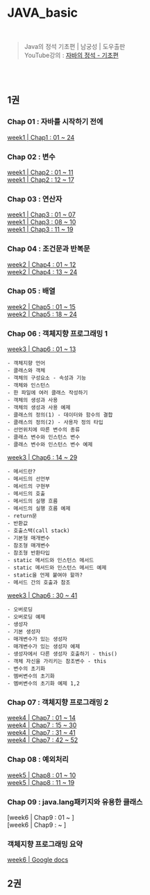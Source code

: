 # JAVA_basic

<br>

> Java의 정석 기초편 | 남궁성 | 도우출판  
YouTube강의 : [자바의 정석 - 기초편](https://www.youtube.com/watch?v=fcRapZYB29c&list=PLW2UjW795-f6xWA2_MUhEVgPauhGl3xIp&index=97)  


<br>
<br>

## 1권

### Chap 01 : 자바를 시작하기 전에
[week1 | Chap1 : 01 ~ 24](Java_Lecture/Chapter01.md)  
### Chap 02 : 변수
[week1 | Chap2 : 01 ~ 11](Java_Lecture/Chapter02_0111.md)  
[week1 | Chap2 : 12 ~ 17](Java_Lecture/Chapter02_1217.md)  
### Chap 03 : 연산자
[week1 | Chap3 : 01 ~ 07](Java_Lecture/Chapter03_0107.md)  
[week1 | Chap3 : 08 ~ 10](Java_Lecture/Chapter03_0810.md)  
[week1 | Chap3 : 11 ~ 19](Java_Lecture/Chapter03_1119.md)  
### Chap 04 : 조건문과 반복문
[week2 | Chap4 : 01 ~ 12](Java_Lecture/Chapter04_0112.md)  
[week2 | Chap4 : 13 ~ 24](Java_Lecture/Chapter04_1324.md)  
### Chap 05 : 배열
[week2 | Chap5 : 01 ~ 15](Java_Lecture/Chapter05_0115.md)    
[week2 | Chap5 : 18 ~ 24](Java_Lecture/Chapter05_1824.md)  
### Chap 06 : 객체지향 프로그래밍 1
[week3 | Chap6 : 01 ~ 13](Java_Lecture/Chapter06_0113.md)  
  ```
  - 객체지향 언어
  - 클래스와 객체
  - 객체의 구성요소 - 속성과 기능
  - 객체와 인스턴스
  - 한 파일에 여러 클래스 작성하기
  - 객체의 생성과 사용
  - 객체의 생성과 사용 예제
  - 클래스의 정의(1) - 데이터와 함수의 결합
  - 클래스의 정의(2) - 사용자 정의 타입
  - 선언위치에 따른 변수의 종류
  - 클래스 변수와 인스턴스 변수
  - 클래스 변수와 인스턴스 변수 예제  
  ```
[week3 | Chap6 : 14 ~ 29](Java_Lecture/Chapter06_1429.md)  
  ```
  - 메서드란?
  - 메서드의 선언부
  - 메서드의 구현부
  - 메서드의 호출
  - 메서드의 실행 흐름
  - 메서드의 실행 흐름 예제
  - return문
  - 반환값
  - 호출스택(call stack)
  - 기본형 매개변수
  - 참조형 매개변수
  - 참조형 반환타입
  - static 메서드와 인스턴스 메서드
  - static 메서드와 인스턴스 메서드 예제
  - static을 언제 붙여야 할까?
  - 메서드 간의 호출과 참조  
  ```
[week3 | Chap6 : 30 ~ 41](Java_Lecture/Chapter06_3041.md)  
  ```
  - 오버로딩
  - 오버로딩 예제
  - 생성자
  - 기본 생성자
  - 매개변수가 있는 생성자
  - 매개변수가 있는 생성자 예제
  - 생성자에서 다른 생성자 호출하기 - this()
  - 객체 자신을 가리키는 참조변수 - this
  - 변수의 초기화
  - 멤버변수의 초기화
  - 멤버변수의 초기화 예제 1,2
  ```
### Chap 07 : 객체지향 프로그래밍 2
[week4 | Chap7 : 01 ~ 14](Java_Lecture/Chapter07_0114.md)  
[week4 | Chap7 : 15 ~ 30](Java_Lecture/Chapter07_1530.md)  
[week4 | Chap7 : 31 ~ 41](Java_Lecture/Chapter07_3141.md)  
[week4 | Chap7 : 42 ~ 52](Java_Lecture/Chapter07_4252.md)  
### Chap 08 : 예외처리
[week5 | Chap8 : 01 ~ 10](Java_Lecture/Chapter08_0110.md)  
[week5 | Chap8 : 11 ~ 19](Java_Lecture/Chapter08_1119.md)  
### Chap 09 : java.lang패키지와 유용한 클래스
[week6 | Chap9 : 01 ~ ]  
[week6 | Chap9 :  ~ ]
### 객체지향 프로그래밍 요약
[week6 | Google docs](https://docs.google.com/document/d/1Hvbe9JM5gXNwo0WhpwogiCBSRTBPinPDR8hKotNs3hA/edit?usp=sharing)
  
## 2권 

